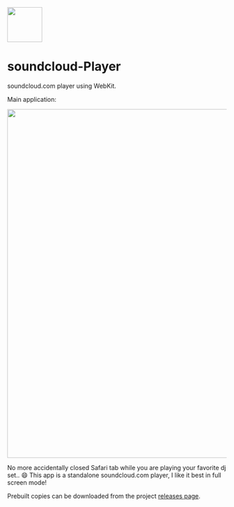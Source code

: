 <img src="http://i.imgur.com/8Idu6nB.png" width="80px" />
<h1>soundcloud-Player</h1>

soundcloud.com player using WebKit.

Main application:

<img src="http://i.imgur.com/Nzdb1Jl.jpg" width="800px" />

No more accidentally closed Safari tab while you are playing your favorite dj set.. :smile: 
This app is a standalone soundcloud.com player, I like it best in full screen mode!

Prebuilt copies can be downloaded from the project [releases page](https://github.com/balazs630/soundcloud-Player/releases).
